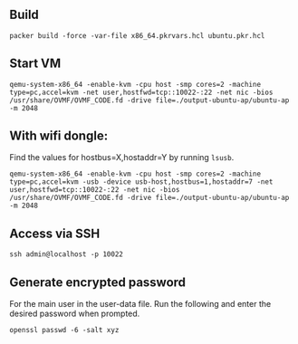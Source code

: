 ## Build

```
packer build -force -var-file x86_64.pkrvars.hcl ubuntu.pkr.hcl
```

## Start VM

```
qemu-system-x86_64 -enable-kvm -cpu host -smp cores=2 -machine type=pc,accel=kvm -net user,hostfwd=tcp::10022-:22 -net nic -bios /usr/share/OVMF/OVMF_CODE.fd -drive file=./output-ubuntu-ap/ubuntu-ap -m 2048
```
## With wifi dongle:

Find the values for hostbus=X,hostaddr=Y by running `lsusb`.

```
qemu-system-x86_64 -enable-kvm -cpu host -smp cores=2 -machine type=pc,accel=kvm -usb -device usb-host,hostbus=1,hostaddr=7 -net user,hostfwd=tcp::10022-:22 -net nic -bios /usr/share/OVMF/OVMF_CODE.fd -drive file=./output-ubuntu-ap/ubuntu-ap -m 2048
```

## Access via SSH

```
ssh admin@localhost -p 10022
```

## Generate encrypted password

For the main user in the user-data file. Run the following and enter the desired password when prompted.

```
openssl passwd -6 -salt xyz
```